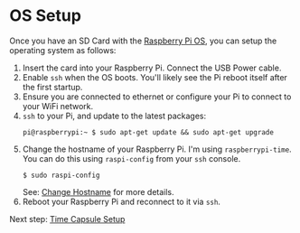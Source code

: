 OS Setup
========
  
  Once you have an SD Card with the [Raspberry Pi OS](https://www.raspberrypi.com/software/), you can setup the operating system as follows:
  
  1. Insert the card into your Raspberry Pi. Connect the USB Power cable.
  2. Enable `ssh` when the OS boots. You'll likely see the Pi reboot itself after the first startup.
  3. Ensure you are connected to ethernet or configure your Pi to connect to your WiFi network.
  4. `ssh` to your Pi, and update to the latest packages:
     ```shell
     pi@raspberrypi:~ $ sudo apt-get update && sudo apt-get upgrade
     ```    
  5. Change the hostname of your Raspberry Pi. I'm using `raspberrypi-time`. 
     You can do this using `raspi-config` from your `ssh` console. 
     ```shell
     $ sudo raspi-config
     ```
     See: [Change Hostname](https://www.tomshardware.com/how-to/raspberry-pi-change-hostname) for more details.
  6. Reboot your Raspberry Pi and reconnect to it via `ssh`.

Next step: [Time Capsule Setup](timecapsulesetup.html)
